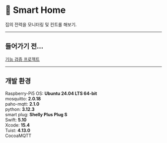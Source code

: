 # 🏡 Smart Home

집의 전력을 모니터링 및 컨트롤 해보기.  

---  

## 들어가기 전...  

[기능 검증 프로젝트](https://github.com/kdjun97/swift-mqtt-test)  

---  

## 개발 환경  

Raspberry-Pi5 OS: **Ubuntu 24.04 LTS 64-bit**  
mosquitto: **2.0.18**  
paho-mqtt: **2.1.0**  
python: **3.12.3**  
smart plug: **Shelly Plus Plug S**  
Swift: **5.10**  
Xcode: **15.4**  
Tuist: **4.13.0**  
CocoaMQTT  
